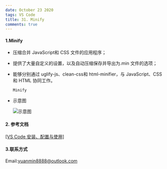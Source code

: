 ```yaml
---
date: October 23 2020
tags: VS Code
title: 31. Minify
comments: true
---
```

#### 1.Minify

- 压缩合并 JavaScript和 CSS 文件的应用程序；

- 提供了大量自定义的设置，以及自动压缩保存并导出为.min 文件的选项；

- 能够分别通过 uglify-js、clean-css和 html-minifier，与 JavaScript、CSS和 HTML 协同工作。

  ```bash
  Minify
  ```

- 示意图

  ![示意图](https://s1.ax1x.com/2020/10/05/0t08XR.gif)

#### 2. 参考文档

[[VS Code 安装、配置与使用]](https://web-oyster.github.io/2020/10/23/VSCode/Tutorial/VS%20Code%E5%AE%89%E8%A3%85%E3%80%81%E9%85%8D%E7%BD%AE%E4%B8%8E%E4%BD%BF%E7%94%A8/)

#### 3.联系方式

Email:yuanmin8888@outlook.com
